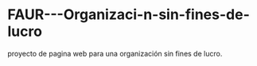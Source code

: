 # FAUR---Organizaci-n-sin-fines-de-lucro
proyecto de pagina web para una organización sin fines de lucro.
